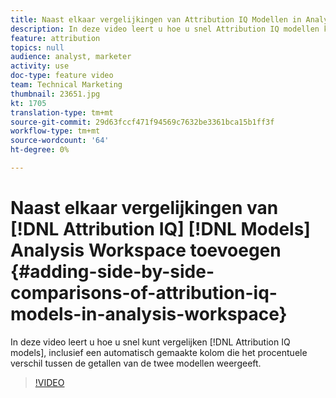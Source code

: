 ```yaml
---
title: Naast elkaar vergelijkingen van Attribution IQ Modellen in Analysis Workspace toevoegen
description: In deze video leert u hoe u snel Attribution IQ modellen kunt vergelijken, inclusief een automatisch gemaakte kolom die het procentuele verschil tussen de getallen van de twee modellen weergeeft.
feature: attribution
topics: null
audience: analyst, marketer
activity: use
doc-type: feature video
team: Technical Marketing
thumbnail: 23651.jpg
kt: 1705
translation-type: tm+mt
source-git-commit: 29d63fccf471f94569c7632be3361bca15b1ff3f
workflow-type: tm+mt
source-wordcount: '64'
ht-degree: 0%

---
```



# Naast elkaar vergelijkingen van [!DNL Attribution IQ] [!DNL Models] Analysis Workspace toevoegen {#adding-side-by-side-comparisons-of-attribution-iq-models-in-analysis-workspace}

In deze video leert u hoe u snel kunt vergelijken [!DNL Attribution IQ models], inclusief een automatisch gemaakte kolom die het procentuele verschil tussen de getallen van de twee modellen weergeeft.

>[!VIDEO](https://video.tv.adobe.com/v/23651/?quality=12)

